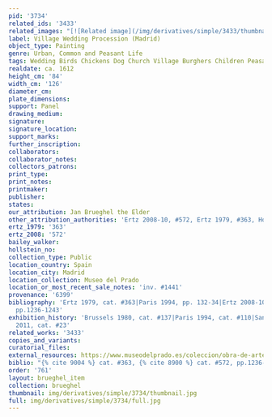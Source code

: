 ```yaml
---
pid: '3734'
related_ids: '3433'
related_images: "[![Related image](/img/derivatives/simple/3433/thumbnail.jpg)](/brughel/3433)"
label: Village Wedding Procession (Madrid)
object_type: Painting
genre: Urban, Common and Peasant Life
tags: Wedding Birds Chickens Dog Church Village Burghers Children Peasants Musical_instruments
realdate: ca. 1612
height_cm: '84'
width_cm: '126'
diameter_cm: 
plate_dimensions: 
support: Panel
drawing_medium: 
signature: 
signature_location: 
support_marks: 
further_inscription: 
collaborators: 
collaborator_notes: 
collectors_patrons: 
print_type: 
print_notes: 
printmaker: 
publisher: 
states: 
our_attribution: Jan Brueghel the Elder
other_attribution_authorities: 'Ertz 2008-10, #572, Ertz 1979, #363, Honig database'
ertz_1979: '363'
ertz_2008: '572'
bailey_walker: 
hollstein_no: 
collection_type: Public
location_country: Spain
location_city: Madrid
location_collection: Museo del Prado
location_or_most_recent_sale_notes: 'inv. #1441'
provenance: '6399'
bibliography: 'Ertz 1979, cat. #363|Paris 1994, pp. 132-34|Ertz 2008-10, cat. #572,
  pp.1236-1243'
exhibition_history: 'Brussels 1980, cat. #137|Paris 1994, cat. #110|Santiago de Compostela
  2011, cat. #23'
related_works: '3433'
copies_and_variants: 
curatorial_files: 
external_resources: https://www.museodelprado.es/coleccion/obra-de-arte/boda-campestre/4dc0197d-9686-4967-a13b-89fd3465ab40
biblio: "{% cite 9004 %} cat. #363, {% cite 8900 %} cat. #572, pp.1236-1243"
order: '761'
layout: brueghel_item
collection: brueghel
thumbnail: img/derivatives/simple/3734/thumbnail.jpg
full: img/derivatives/simple/3734/full.jpg
---
```

